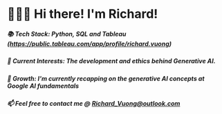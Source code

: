 # 👋👋👋 Hi there! I'm Richard!
##### 📚  Tech Stack: Python, SQL and Tableau (https://public.tableau.com/app/profile/richard.vuong)  
##### 👀  Current Interests: The development and ethics behind Generative AI.
##### 🌱 Growth: I'm currently recapping on the generative AI concepts at Google AI fundamentals
##### 📫 Feel free to contact me @ Richard_Vuong@outlook.com
